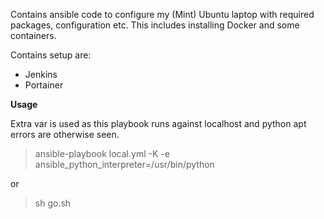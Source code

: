 Contains ansible code to configure my (Mint) Ubuntu laptop with required packages, configuration etc. This includes installing Docker and some containers.

Contains setup are:
- Jenkins
- Portainer

**Usage**

Extra var is used as this playbook runs against localhost and python apt errors are otherwise seen.

> ansible-playbook local.yml -K -e ansible_python_interpreter=/usr/bin/python

or

> sh go.sh
